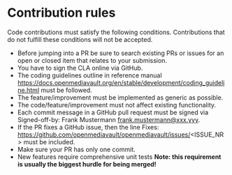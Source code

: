 # Contribution rules
Code contributions must satisfy the following conditions. Contributions that do not fulfill these conditions will not be accepted.

- Before jumping into a PR be sure to search existing PRs or issues for an open or closed item that relates to your submission.
- You have to sign the CLA online via GitHub.
- The coding guidelines outline in reference manual https://docs.openmediavault.org/en/stable/development/coding_guideline.html must be followed.
- The feature/improvement must be implemented as generic as possible.
- The code/feature/improvement must not affect existing functionality.
- Each commit message in a GitHub pull request must be signed via Signed-off-by: Frank Mustermann <frank.mustermann@xxx.yyy>.
- If the PR fixes a GitHub issue, then the line Fixes: https://github.com/openmediavault/openmediavault/issues/<ISSUE_NR> must be included.
- Make sure your PR has only one commit.
- New features require comprehensive unit tests 
**Note: this requirement is usually the biggest hurdle for being merged!**
